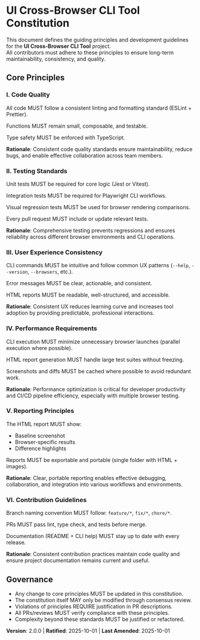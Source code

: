 <!--
Sync Impact Report:
- Version change: 1.0.0 → 2.0.0 (major rewrite for UI Cross-Browser CLI Tool)
- Modified principles: 
  * I. Provider Defaults → I. Code Quality (renamed and redefined)
  * II. Code Quality Principles → II. Testing Standards (expanded scope)
  * III. Testing Standards → III. User Experience Consistency (redefined)
  * IV. User Experience Consistency → IV. Performance Requirements (focused on browser optimization)
  * V. Performance Requirements → V. Reporting Principles (new focus area)
- Added sections: VI. Contribution Guidelines
- Removed sections: Provider Defaults principle
- Templates requiring updates: 
  ✅ plan-template.md (Constitution Check section will reference new principles)
  ✅ spec-template.md (aligned with new testing and UX requirements)
  ✅ tasks-template.md (aligned with new contribution guidelines)
  ✅ agent-file-template.md (no updates needed)
- Follow-up TODOs: None - all principles clearly defined
-->

# UI Cross-Browser CLI Tool Constitution

This document defines the guiding principles and development guidelines for the **UI Cross-Browser CLI Tool** project.  
All contributors must adhere to these principles to ensure long-term maintainability, consistency, and quality.

## Core Principles

### I. Code Quality
All code MUST follow a consistent linting and formatting standard (ESLint + Prettier).

Functions MUST remain small, composable, and testable.

Type safety MUST be enforced with TypeScript.

**Rationale**: Consistent code quality standards ensure maintainability, reduce bugs, and enable effective collaboration across team members.

### II. Testing Standards
Unit tests MUST be required for core logic (Jest or Vitest).

Integration tests MUST be required for Playwright CLI workflows.

Visual regression tests MUST be used for browser rendering comparisons.

Every pull request MUST include or update relevant tests.

**Rationale**: Comprehensive testing prevents regressions and ensures reliability across different browser environments and CLI operations.

### III. User Experience Consistency
CLI commands MUST be intuitive and follow common UX patterns (`--help`, `--version`, `--browsers`, etc.).

Error messages MUST be clear, actionable, and consistent.

HTML reports MUST be readable, well-structured, and accessible.

**Rationale**: Consistent UX reduces learning curve and increases tool adoption by providing predictable, professional interactions.

### IV. Performance Requirements
CLI execution MUST minimize unnecessary browser launches (parallel execution where possible).

HTML report generation MUST handle large test suites without freezing.

Screenshots and diffs MUST be cached where possible to avoid redundant work.

**Rationale**: Performance optimization is critical for developer productivity and CI/CD pipeline efficiency, especially with multiple browser testing.

### V. Reporting Principles
The HTML report MUST show:
- Baseline screenshot
- Browser-specific results
- Difference highlights

Reports MUST be exportable and portable (single folder with HTML + images).

**Rationale**: Clear, portable reporting enables effective debugging, collaboration, and integration into various workflows and environments.

### VI. Contribution Guidelines
Branch naming convention MUST follow: `feature/*`, `fix/*`, `chore/*`.

PRs MUST pass lint, type check, and tests before merge.

Documentation (README + CLI help) MUST stay up to date with every release.

**Rationale**: Consistent contribution practices maintain code quality and ensure project documentation remains current and useful.

## Governance

- Any change to core principles MUST be updated in this constitution.  
- The constitution itself MAY only be modified through consensus review.  
- Violations of principles REQUIRE justification in PR descriptions.  
- All PRs/reviews MUST verify compliance with these principles.  
- Complexity beyond these standards MUST be justified or refactored.

**Version**: 2.0.0 | **Ratified**: 2025-10-01 | **Last Amended**: 2025-10-01